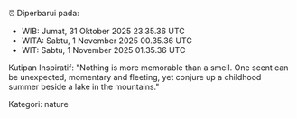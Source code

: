 ⏰ Diperbarui pada:
- WIB: Jumat, 31 Oktober 2025 23.35.36 UTC
- WITA: Sabtu, 1 November 2025 00.35.36 UTC
- WIT: Sabtu, 1 November 2025 01.35.36 UTC

Kutipan Inspiratif:
"Nothing is more memorable than a smell. One scent can be unexpected, momentary and fleeting, yet conjure up a childhood summer beside a lake in the mountains."


Kategori: nature

